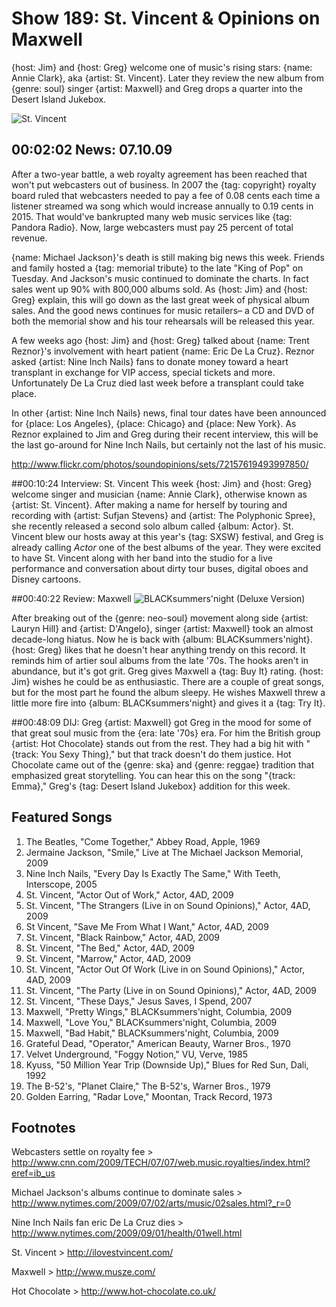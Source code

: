 

# Show 189: St. Vincent & Opinions on  Maxwell 
{host: Jim} and {host: Greg} welcome one of music's rising stars: {name: Annie Clark}, aka {artist: St. Vincent}. Later they review the new album from {genre: soul} singer {artist: Maxwell} and Greg drops a quarter into the Desert Island Jukebox.

![St. Vincent](http://static.soundopinions.org/images/2009/stvincent.jpg)

## 00:02:02 News: 07.10.09
After a two-year battle, a web royalty agreement has been reached that won't put webcasters out of business. In 2007 the {tag: copyright} royalty board ruled that webcasters needed to pay a fee of 0.08 cents each time a listener streamed wa song which would increase annually to 0.19 cents in 2015. That would've bankrupted many web music services like {tag: Pandora Radio}. Now, large webcasters must pay 25 percent of total revenue. 

{name: Michael Jackson}'s death is still making big news this week. Friends and family hosted a {tag: memorial tribute} to the late "King of Pop" on Tuesday. And Jackson's music continued to dominate the charts. In fact sales went up 90% with 800,000 albums sold. As {host: Jim} and {host: Greg} explain, this will go down as the last great week of physical album sales. And the good news continues for music retailers– a CD and DVD of both the memorial show and his tour rehearsals will be released this year.

A few weeks ago {host: Jim} and {host: Greg} talked about {name: Trent Reznor}'s involvement with heart patient {name: Eric De La Cruz}. Reznor asked {artist: Nine Inch Nails} fans to donate money toward a heart transplant in exchange for VIP access, special tickets and more. Unfortunately De La Cruz died last week before a transplant could take place. 

In other {artist: Nine Inch Nails} news, final tour dates have been announced for {place: Los Angeles}, {place: Chicago} and {place: New York}. As Reznor explained to Jim and Greg during their recent interview, this will be the last go-around for Nine Inch Nails, but certainly not the last of his music.

http://www.flickr.com/photos/soundopinions/sets/72157619493997850/ 

##00:10:24 Interview: St. Vincent
This week {host: Jim} and {host: Greg} welcome singer and musician {name: Annie Clark}, otherwise known as {artist: St. Vincent}. After making a name for herself by touring and recording with {artist: Sufjan Stevens} and {artist: The Polyphonic Spree}, she recently released a second solo album called {album: Actor}. St. Vincent blew our hosts away at this year's {tag: SXSW} festival, and Greg is already calling *Actor* one of the best albums of the year. They were excited to have St. Vincent along with her band into the studio for a live performance and conversation about dirty tour buses, digital oboes and Disney cartoons.

##00:40:22 Review: Maxwell
![BLACKsummers'night (Deluxe Version)](http://is2.mzstatic.com/image/thumb/Music6/v4/5f/e1/6f/5fe16fd8-73b7-70ef-65de-42b3025c66b5/dj.zjbgrjpz.jpg/600x600bb-85.jpg "486768/321159421")

After breaking out of the {genre: neo-soul} movement along side {artist: Lauryn Hill} and {artist: D'Angelo}, singer {artist: Maxwell} took an almost decade-long hiatus. Now he is back with {album: BLACKsummers'night}. {host: Greg} likes that he doesn't hear anything trendy on this record. It reminds him of artier soul albums from the late '70s. The hooks aren't in abundance, but it's got grit. Greg gives Maxwell a {tag: Buy It} rating. {host: Jim} wishes he could be as enthusiastic. There are a couple of great songs, but for the most part he found the album sleepy. He wishes Maxwell threw a little more fire into {album: BLACKsummers'night} and gives it a {tag: Try It}.

##00:48:09 DIJ: Greg
{artist: Maxwell} got Greg in the mood for some of that great soul music from the {era: late '70s} era. For him the British group {artist: Hot Chocolate} stands out from the rest. They had a big hit with "{track: You Sexy Thing}," but that track doesn't do them justice. Hot Chocolate came out of the {genre: ska} and {genre: reggae} tradition that emphasized great storytelling. You can hear this on the song "{track: Emma}," Greg's {tag: Desert Island Jukebox} addition for this week.

## Featured Songs
1. The Beatles, "Come Together," Abbey Road, Apple, 1969
2. Jermaine Jackson, "Smile," Live at The Michael Jackson Memorial, 2009
3. Nine Inch Nails, "Every Day Is Exactly The Same," With Teeth, Interscope, 2005
4. St. Vincent, "Actor Out of Work," Actor, 4AD, 2009
5. St. Vincent, "The Strangers (Live in on Sound Opinions)," Actor, 4AD, 2009 
6. St Vincent, "Save Me From What I Want," Actor, 4AD, 2009
7. St. Vincent, "Black Rainbow," Actor, 4AD, 2009
8. St. Vincent, "The Bed," Actor, 4AD, 2009
9. St. Vincent, "Marrow," Actor, 4AD, 2009
10. St. Vincent, "Actor Out Of Work (Live in on Sound Opinions)," Actor, 4AD, 2009 
11. St. Vincent, "The Party (Live in on Sound Opinions)," Actor, 4AD, 2009 
12. St. Vincent, "These Days," Jesus Saves, I Spend, 2007
13. Maxwell, "Pretty Wings," BLACKsummers'night, Columbia, 2009
14. Maxwell, "Love You," BLACKsummers'night, Columbia, 2009
15. Maxwell, "Bad Habit," BLACKsummers'night, Columbia, 2009
16. Grateful Dead, "Operator," American Beauty, Warner Bros., 1970
17. Velvet Underground, "Foggy Notion," VU, Verve, 1985
18. Kyuss, "50 Million Year Trip (Downside Up)," Blues for Red Sun, Dali, 1992
19. The B-52's, "Planet Claire," The B-52's, Warner Bros., 1979
20. Golden Earring, "Radar Love," Moontan, Track Record, 1973

## Footnotes 

Webcasters settle on royalty fee > http://www.cnn.com/2009/TECH/07/07/web.music.royalties/index.html?eref=ib_us

Michael Jackson's albums continue to dominate sales > http://www.nytimes.com/2009/07/02/arts/music/02sales.html?_r=0

Nine Inch Nails fan eric De La Cruz dies > http://www.nytimes.com/2009/09/01/health/01well.html

St. Vincent > http://ilovestvincent.com/

Maxwell > http://www.musze.com/

Hot Chocolate > http://www.hot-chocolate.co.uk/